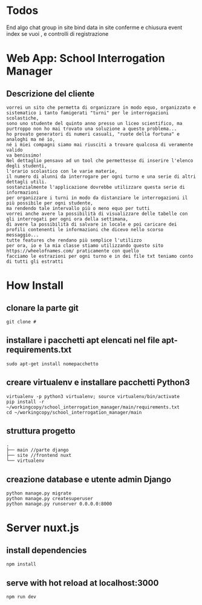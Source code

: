# Todos
End algo
chat group in site 
bind data in site
conferme e chiusura event
index se vuoi , e controlli di registrazione

# Web App: School Interrogation Manager

## Descrizione del cliente
```
vorrei un sito che permetta di organizzare in modo equo, organizzato e sistematico i tanto famigerati "turni" per le interrogazioni scolastiche, 
sono uno studente del quinto anno presso un liceo scientifico, ma purtroppo non ho mai trovato una soluzione a questo problema...
ho provato generatori di numeri casuali, "ruote della fortuna" e analoghi ma né io,
né i miei compagni siamo mai riusciti a trovare qualcosa di veramente valido
va benissimo! 
Nel dettaglio pensavo ad un tool che permettesse di inserire l'elenco degli studenti, 
l'orario scolastico con le varie materie, 
il numero di alunni da interrogare per ogni turno e una serie di altri dettagli utili.
sostanzialmente l'applicazione dovrebbe utilizzare questa serie di informazioni 
per organizzare i turni in modo da distanziare le interrogazioni il più possibile per ogni studente, 
ma rendendo tale intervallo più o meno equo per tutti
vorrei anche avere la possibilità di visualizzare delle tabelle con gli interrogati per ogni ora della settimana, 
di avere la possibilità di salvare in locale e poi caricare dei profili contenenti le informazioni che dicevo nello scorso messaggio... 
tutte features che rendano più semplice l'utilizzo
per ora, io e la mia classe stiamo utilizzando questo sito https://wheelofnames.com/ praticamente con quello
facciamo le estrazioni per ogni turno e in dei file txt teniamo conto di tutti gli estratti
```

# How Install
## clonare la parte git
```
git clone #
```
## installare i pacchetti apt elencati nel file apt-requirements.txt
```
sudo apt-get install nomepacchetto
```
## creare virtualenv e installare pacchetti Python3 
```
virtualenv -p python3 virtualenv; source virtualenv/bin/activate
pip install -r ~/workingcopy/school_interrogation_manager/main/requirements.txt
cd ~/workingcopy/school_interrogation_manager/main
```
## struttura progetto
```
.
├── main //parte django
├── site //frontend nuxt
└── virtualenv
```
## creazione database e utente admin Django
```
python manage.py migrate
python manage.py createsuperuser
python manage.py runserver 0.0.0.0:8000
```
# Server nuxt.js
## install dependencies
```
npm install
```
## serve with hot reload at localhost:3000
```
npm run dev
```